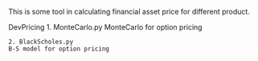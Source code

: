 This is some tool in calculating financial asset price for different product.

DevPricing
    1. MonteCarlo.py
    MonteCarlo for option pricing

    2. BlackScholes.py
    B-S model for option pricing